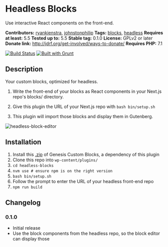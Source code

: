 # Headless Blocks

Use interactive React components on the front-end.

**Contributors:** [ryankienstra](https://profiles.wordpress.org/ryankienstra), [johnstonphilip](https://profiles.wordpress.org/johnstonphilip/)
**Tags:** [blocks](https://wordpress.org/plugins/tags/blocks), [headless](https://wordpress.org/plugins/tags/headless)
**Requires at least:** 5.5
**Tested up to:** 5.5
**Stable tag:** 0.1.0
**License:** GPLv2 or later
**Donate link:** http://jdrf.org/get-involved/ways-to-donate/
**Requires PHP:** 7.1

[![Build Status](https://api.travis-ci.com/kienstra/headless-blocks.svg)](https://travis-ci.org/kienstra/headless-blocks) [![Built with Grunt](https://gruntjs.com/cdn/builtwith.svg)](http://gruntjs.com)

## Description ##

Your custom blocks, optimized for headless.

1. Write the front-end of your blocks as React components in your Next.js repo's blocks/ directory.

1. Give this plugin the URL of your Next.js repo with `bash bin/setup.sh`

1. This plugin will import those blocks and display them in Gutenberg.

![headless-block-editor](https://user-images.githubusercontent.com/4063887/109378623-c4ae0380-7899-11eb-8f47-53eebb33240f.gif)

## Installation ##

1. Install this [.zip](https://github.com/studiopress/genesis-custom-blocks/files/6026023/genesis-custom-blocks.1.1.0.zip) of Genesis Custom Blocks, a dependency of this plugin
1. Clone this repo into `wp-content/plugins/`
1. `cd headless-blocks`
1. `nvm use # ensure npm is on the right version`
1. `bash bin/setup.sh`
1. Follow the prompt to enter the URL of your headless front-end repo
1. `npm run build`

## Changelog ##

### 0.1.0 ###
- Initial release
- Use the block components from the headless repo, so the block editor can display those
